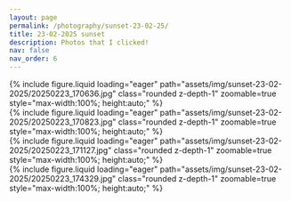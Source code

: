 ```yaml
---
layout: page
permalink: /photography/sunset-23-02-25/
title: 23-02-2025 sunset
description: Photos that I clicked!
nav: false
nav_order: 6
---
```


<div class="row mt-3">
    <div class="col-sm mt-3 mt-md-0">
        {% include figure.liquid loading="eager" path="assets/img/sunset-23-02-2025/20250223_170636.jpg" class="rounded z-depth-1" zoomable=true style="max-width:100%; height:auto;" %}
    </div>
</div>

<div class="row mt-3">
    <div class="col-sm mt-3 mt-md-0">
        {% include figure.liquid loading="eager" path="assets/img/sunset-23-02-2025/20250223_170823.jpg" class="rounded z-depth-1" zoomable=true style="max-width:100%; height:auto;" %}
    </div>
</div>

<div class="row mt-3">
    <div class="col-sm mt-3 mt-md-0">
        {% include figure.liquid loading="eager" path="assets/img/sunset-23-02-2025/20250223_171127.jpg" class="rounded z-depth-1" zoomable=true style="max-width:100%; height:auto;" %}
    </div>
</div>

<div class="row mt-3">
    <div class="col-sm mt-3 mt-md-0">
        {% include figure.liquid loading="eager" path="assets/img/sunset-23-02-2025/20250223_174329.jpg" class="rounded z-depth-1" zoomable=true style="max-width:100%; height:auto;" %}
    </div>
</div>